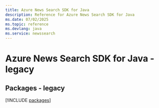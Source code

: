 ```yaml
---
title: Azure News Search SDK for Java
description: Reference for Azure News Search SDK for Java
ms.date: 07/02/2025
ms.topic: reference
ms.devlang: java
ms.service: newssearch
---
```

# Azure News Search SDK for Java - legacy
## Packages - legacy
[!INCLUDE [packages](news-search-index.md)]